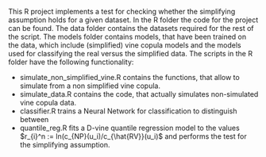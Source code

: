 This R project implements a test for checking whether the simplifying assumption holds for a given dataset.
In the R folder the code for the project can be found. 
The data folder contains the datasets required for the rest of the script. 
The models folder contains models, that have been trained on the data, which include (simplified) vine copula models and the models used for classifying the real versus the simplified data.
The scripts in the R folder have the following functionality:
 - simulate_non_simplified_vine.R contains the functions, that allow to simulate from a non simplified vine copula.
 - simulate_data.R contains the code, that actually simulates non-simulated vine copula data.
 - classifier.R trains a Neural Network for classification to distinguish between
 - quantile_reg.R fits a D-vine quantile regression model to the values $r_{i}^n := ln(c_{NP}(u_i)/c_{\hat{RV}}(u_i)$ and performs the test for the simplifying assumption.
